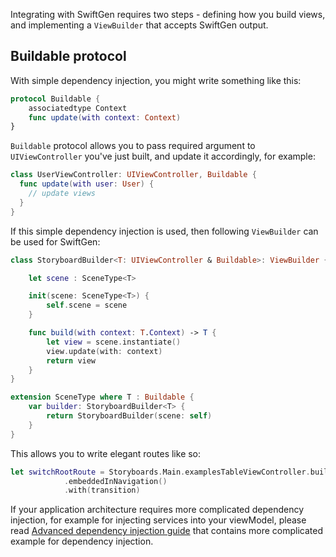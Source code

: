 Integrating with SwiftGen requires two steps - defining how you build views, and implementing a `ViewBuilder` that accepts SwiftGen output.

## Buildable protocol

With simple dependency injection, you might write something like this:

```swift
protocol Buildable {
    associatedtype Context
    func update(with context: Context)
}
```

`Buildable` protocol allows you to pass required argument to `UIViewController` you've just built, and update it accordingly, for example:

```swift
class UserViewController: UIViewController, Buildable {
  func update(with user: User) {
    // update views
  }
}
```

If this simple dependency injection is used, then following `ViewBuilder` can be used for SwiftGen:

```swift
class StoryboardBuilder<T: UIViewController & Buildable>: ViewBuilder {

    let scene : SceneType<T>

    init(scene: SceneType<T>) {
        self.scene = scene
    }

    func build(with context: T.Context) -> T {
        let view = scene.instantiate()
        view.update(with: context)
        return view
    }
}

extension SceneType where T : Buildable {
    var builder: StoryboardBuilder<T> {
        return StoryboardBuilder(scene: self)
    }
}
```

This allows you to write elegant routes like so:

```swift
let switchRootRoute = Storyboards.Main.examplesTableViewController.builder
            .embeddedInNavigation()
            .with(transition)
```

If your application architecture requires more complicated dependency injection, for example for injecting services into your viewModel, please read [Advanced dependency injection guide](Advanced-dependency-injection.md) that contains more complicated example for dependency injection.
